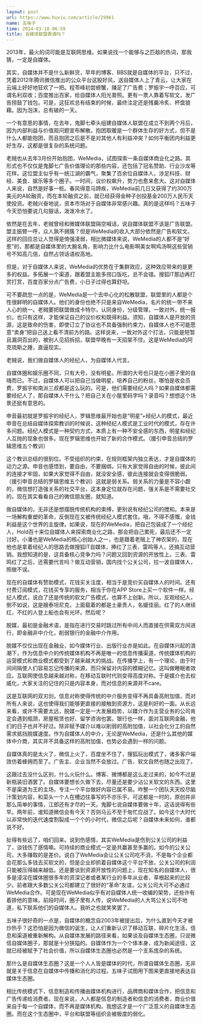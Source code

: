 ```yaml
---
layout: post
url: https://www.huxiu.com/article/29961
name: 五味子
time: 2014-03-18 06:59
title: 自媒体联盟靠谱吗？
---
```

2013年，最火的词可能是互联网思维。如果说找一个能够与之匹敌的热词，那我猜，一定是自媒体。

其实，自媒体并不是什么新鲜货，早年的博客、BBS就是自媒体的平台，只不过，凭着2012年腾讯微信推出的公众平台这股好风，送自媒体人上了青云，让大家在云端上好好地狂欢了一把。程苓峰初尝螃蟹，赚足了广告费；罗振宇一呼百应，可谓名利双收；百度推出百家，给自媒体人阳光普照。更有一票人靠着写软文，发广告捞鼓了钱包。可是，这狂欢总有结束的时候，最终注定还是残羹冷炙、杯盘狼藉。因为泡沫，总有破的一天。

一个有意思的事情，在去年，鬼脚七牵头组建自媒体人联盟在成立不到两个月后，因为内部利益与价值观问题宣布解散。抱团取暖是一个群体生存的好方式，但不是什么人都能抱团，而且抱团之后是不是对其他人有利益冲突？如何平衡团内利益更好生存，这都是很复杂的系统问题。

老贼也从去年3月份开始抱团，WeMedia，试图探索一条自媒体商业化之路。其形式也不仅仅是鬼脚七广告价值理论的那些内容，还包括了冠名赞助、行业沙龙等花样。这位盟主似乎有一统江湖的霸气，聚集了百余位自媒体人，涉足科技、财经、美食、娱乐等多个圈子。一时间，议价权飙升，势力也愈来愈大。这对自媒体人来说，自然是好事一桩。春风得意马蹄疾，WeMedia前几日又获得了约300万美元的A轮融资，而在本轮融资之前，就已经获得金种子创投基金200万人民币天使投资。老贼兴奋地说，资本市场对于自媒体非常感兴趣。真的是这样吗？五味子今天恐怕要说几句狠话，泼泼冷水了。

依然是在去年，老贼曾经和微媒体联盟隔空喊话，说自媒体联盟不该是广告联盟。盟主振臂一呼，众人孰不拥簇？但是WeMedia的收入大部分依然是广告和软文。这样的回应总让人觉得是倚强凌弱，相比微媒体来说，WeMedia的人都不是“好惹”的，那都是自媒体里的大腕名角，影响力比什么电影啊美女啊鸡汤啊这些营销号不知高几倍，自然占领话语权高地。

但是，对于自媒体人来说，WeMedia的优势在于集群效应，这种效应带来的是更多的权益。多拓展一个渠道，跟着盟主能多捞口饭吃，总不会错。搜狐IT那边再打赏打赏，百度百家分点广告费，小日子过得也算舒坦。

可不要疏忽一点的是，WeMedia是一个去中心化的松散联盟，联盟里的人都是个性很鲜明的自媒体人。他们的身份也绝不只是来自WeMedia，名片的统一带不来人心的统一。老贼要把联盟做成卡特尔，认同身份，分级管理，一致对外，统一报价。也只有这样，才能保证自己的议价权和既得利益。须知，自媒体人是开放的资源，这是致命的伤害，即使订立了协议也不具备强制约束力，自媒体人也不可能愿意“卖身”把自己送上看不清前方的路。这样说来，一致对外这个打法，只能是短暂且漏洞百出的，被别人见招拆招，联盟早晚有一天招架不住。这是WeMedia的阿克琉斯之踵，直逼现实。

老贼说，我们做自媒体人的经纪人，为自媒体人代言。

自媒体圈和娱乐圈不同，只有大号，没有明星。所谓的大号也只是在小圈子里的自嗨而已。不过，自媒体人可以把自己当做明星，培养自己的粉丝，哪怕是收会员费，罗振宇和南派三叔都是这么玩的。可是，他们需要经纪人吗？如果自媒体都需要经纪人了，那自媒体人干什么？把自己关在小屋里码字吗？录音吗？想想这个场景还挺有意思的。

申音最初就是罗振宇的经纪人，罗辑思维最开始也是“明星”+经纪人的模式，最近申音在总结自媒体探索教训的时候说，这种经纪人模式是工业时代的模式，存在许多问题。经纪人模式是一种契约方式，本质上有一种不安全感的东西，明星和经纪人互抛的现象也很多。现在罗辑思维也开始了新的合作模式。（援引申音总结的罗辑思维五个教训）

这个教训总结的很到位。不受组织的约束，在规则框架内独立表达，才是自媒体的动力之源。申音也感悟到，要自由，不要捆绑。只有大家觉得自由的时候，彼此间的连接才牢固，如果大家觉得不自由，就没安全感，彼此连接就会变得很脆弱。（援引申音总结的罗辑思维五个教训）这就是弱关系。弱关系的力量是不容小觑的，微信想打造强关系的社交平台，这本身定位就存在问题，强关系是不需要社交的。现在其实看看自己的微信朋友圈，就知道。

做自媒体的，无非还是想摆脱传统机构的束缚，更别说有经纪公司的搅和。本来是一场解构重塑的革命，反倒现在又被传统经纪人模式套住。哦，不得不感慨，金钱利益是这个世界的主旋律。如果说，现在的WeMedia，把自己包装成了一个经纪人，Hold百十来位自媒体人来探索商业化之路，那会把自己累死，最后还不一定讨好。小潘也是WeMedia的核心创始人之一，也是跟着老贼上了神农架的，现在他也是拿着经纪人的思路去做搜狐IT自媒体，捧红了三表、雷鸣等人，还搞互动营销。我想知道的是，这具备核心竞争力吗？问题又回到资源的开放性上。三表、雷鸣红了之后，还需要代言吗？做互动营销，国内找个公关公司，拉一波自媒体人，照做不误。

现在的自媒体有赞助模式，花钱买关注度，相当于是竞价买自媒体人的时间。还有付费订阅模式，花钱买专享的服务，相当于你在APP Store上买一个软件一样。经纪人模式，说白了还是传统的软文广告模式，也算不上创新。所以，反观经纪人，倒不如说，这是艘泰坦尼克，上面载着的都是土豪贵人，名媛佳丽。红了的人继续红，不红的人登上船也会有光环。然后呢？

脱媒，最初是金融术语，是指在进行交易时跳过所有中间人而直接在供需双方间进行，即金融非中介化，削弱银行的金融中介作用。

脱媒不仅仅出现在金融业，如今媒体行业、出版行业亦是如此。在自媒体兴起的浪潮下，作为信息中介的传统媒体机构不再是唯一的信息传播渠道，传统媒体机构的运营模式和商业模式都受到了越来越大的挑战。在传播学上，有一个理论，由于时间间隔使人们容易忘记传播的来源，而只保留对内容的模糊记忆。这叫做睡眠者效应。互联网使信息越来越对称，在移动互联时代则变得高度对称。于是媒介也去权威化，大家关注的记住的只是内容本身，而对信息的来源并不care。

这是互联网的双刃剑，信息对称使得传统的中介服务变得不再具备高附加值，而对所有人来说，这也使得我们能够更直接的接触到资源方，这是利好的一面。从长远来看，或许不需要太远，脱媒一定是一大发展趋势，以媒介作为主营业务的公司肯定会遇到瓶颈，房屋租赁也好、留学咨询也罢。银行也一样，面对互联网金融，他们的日子也并不好过。除非赋予媒介以难以削弱的高附加值，以社会化分工的自然需求抵挡脱媒速度。作为自媒体人的中介，无论是WeMedia，还是什么其他的媒体中介商，其实并不具备这样的高附加值，也势必会遇到一样的问题。

自媒体真的是太火了，微信上火了，百度坐不住了，搜狐玩出模式了，诸多客户端效仿着蜂拥而至了。广告主、企业当然不会放过。广告、软文自然也随之出现了。

这跟过去没什么区别，什么火玩什么。博客、微博都是这么走过来的，如今不过是新瓶装旧酒罢了。自媒体要想长久做下去，尽量还是要少沾公关软文的东西。这里不是渠道为王的主场，专注一个平台做好内容已属不易。咋整一个团队天天绞尽脑汁策划内容，和菜头一个人在槽边往事写的不亦乐乎。可这都是一时的，原创并非那么简单的事情，江郎还有才尽的一天。鬼脚七说自媒体要做十年，这话说得有些早。两年前，谁知道微信会有今天？否则马云不至于匆忙应战了。如今这个大时代以非常快的迭代速度割裂成一个个的小时代，微信之后呢？自媒体未来如何，谁都说不好。

扯得有些远了，咱们回来。说到伤感情，其实WeMedia是伤到公关公司的利益了，谈钱伤了感情嘛。可持续的商业模式一定是共赢甚至多赢的。如今的公关公司，大多赚取的是差价。说白了WeMedia会让公关公司吃不消，不是每个企业都会花那么多钱去买软文的，但是企业却抓着自媒体这个平台不放，公关公司的利润只能被压得越来越低。还是要谈到资源开放性的问题上，现在知名的自媒体人，很多是浸淫在媒体圈很多年的资深记者或者某行业的多年从业者，草根起来的比较少。前者跟大多数公关公司都建立了很好的“革命”友谊，公关公司大可不必通过WeMedia合作。可是现在WeMedia似乎有对自媒体人统一收编的架势，还些许有着排他的意味。前段时间，圈子里有人传，说WeMedia的人大骂公关公司不地道，私下联系他们的自媒体人。我听之也就笑笑罢了。

五味子很好奇的一点是，自媒体的概念自2003年被提出后，为什么直到今天才被炒热乎？这恐怕是因为微信的诞生，让人们重新认识了移动互联，碎片化生活，信息和渠道被重新解构。从自媒体发展的路径来看，如果谈及自媒体生态圈，只说微信自媒体圈子，那就是十分狭隘的。自媒体作为一个个体本身，成为新闻途径，这就已经被赋予了社会价值，所以自媒体生态圈也必然是一个支系庞杂的系统。

那什么是自媒体生态圈？这是一个人人皆是媒体的时代，所谓自媒体生态圈，无非就是关于信息在自媒体中传播和消化的过程。五味子试图用下图来更直接地表达自媒体生态圈。

相比传统模式下，信息制造和传播由媒体机构进行，品牌商和媒体合作，把信息和广告传递给消费者。现在来说，人人都是信息的制造者和信息的消费者，商业价值来自于每一个自媒体，而不再是媒体机构。我想这才是一个广泛意义的自媒体生态圈。而在这个生态圈中，平台和联盟等组织会被极度的弱化。

